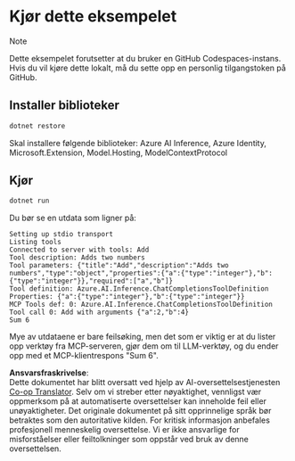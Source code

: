 <!--
CO_OP_TRANSLATOR_METADATA:
{
  "original_hash": "24b8b80f2e64a0ee05d1fc394c158638",
  "translation_date": "2025-05-17T10:42:05+00:00",
  "source_file": "03-GettingStarted/03-llm-client/solution/dotnet/README.md",
  "language_code": "no"
}
-->
# Kjør dette eksempelet

> [!NOTE]
> Dette eksempelet forutsetter at du bruker en GitHub Codespaces-instans. Hvis du vil kjøre dette lokalt, må du sette opp en personlig tilgangstoken på GitHub.

## Installer biblioteker

```sh
dotnet restore
```

Skal installere følgende biblioteker: Azure AI Inference, Azure Identity, Microsoft.Extension, Model.Hosting, ModelContextProtocol

## Kjør

```sh 
dotnet run
```

Du bør se en utdata som ligner på:

```text
Setting up stdio transport
Listing tools
Connected to server with tools: Add
Tool description: Adds two numbers
Tool parameters: {"title":"Add","description":"Adds two numbers","type":"object","properties":{"a":{"type":"integer"},"b":{"type":"integer"}},"required":["a","b"]}
Tool definition: Azure.AI.Inference.ChatCompletionsToolDefinition
Properties: {"a":{"type":"integer"},"b":{"type":"integer"}}
MCP Tools def: 0: Azure.AI.Inference.ChatCompletionsToolDefinition
Tool call 0: Add with arguments {"a":2,"b":4}
Sum 6
```

Mye av utdataene er bare feilsøking, men det som er viktig er at du lister opp verktøy fra MCP-serveren, gjør dem om til LLM-verktøy, og du ender opp med et MCP-klientrespons "Sum 6".

**Ansvarsfraskrivelse**:  
Dette dokumentet har blitt oversatt ved hjelp av AI-oversettelsestjenesten [Co-op Translator](https://github.com/Azure/co-op-translator). Selv om vi streber etter nøyaktighet, vennligst vær oppmerksom på at automatiserte oversettelser kan inneholde feil eller unøyaktigheter. Det originale dokumentet på sitt opprinnelige språk bør betraktes som den autoritative kilden. For kritisk informasjon anbefales profesjonell menneskelig oversettelse. Vi er ikke ansvarlige for misforståelser eller feiltolkninger som oppstår ved bruk av denne oversettelsen.